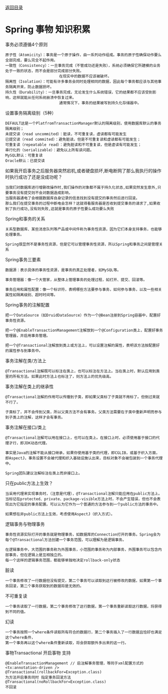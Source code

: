 <p>
    <a href="#" onclick="refreshContent('spring')">返回目录</a>
</p>

# Spring 事物 知识积累

事务必须遵循4个原则

    原子性（Atomicity）：事务是一个原子操作，由一系列动作组成。事务的原子性确保动作要么全部完成，要么完全不起作用。
    一致性（Consistency）：一旦事务完成（不管成功还是失败），系统必须确保它所建模的业务处于一致的状态，而不会是部分完成部分失败。
                            在现实中的数据不应该被破坏。
    隔离性（Isolation）：可能有许多事务会同时处理相同的数据，因此每个事务都应该与其他事务隔离开来，防止数据损坏。
    持久性（Durability）：一旦事务完成，无论发生什么系统错误，它的结果都不应该受到影响，这样就能从任何系统崩溃中恢复过来。
                            通常情况下，事务的结果被写到持久化存储器中。
设置事务隔离级别（5种）
    
    DEFAULT这是一个PlatfromTransactionManager默认的隔离级别，使用数据库默认的事务隔离级别；
    未提交读（read uncommited）：脏读，不可重复读，虚读都有可能发生
    已提交读（read commited）：避免脏读。但是不可重复读和虚读都有可能发生；
    可重复读（repeatable read）：避免脏读和不可重复读，但是虚读有可能发生；
    串行化的（serializable）：避免以上所有读问题。
    MySQL默认：可重复读
    Oracle默认：已提交读

如果我开启事务之后服务器突然宕机,或者硬盘损坏,断电断网了那么我执行的操作时执行成功了还是没成功呢？

    当我们对数据库进行增删改操作时,我们操作的对象都不属于持久化状态,如果突然发生意外,只要事务没有提交则不会对数据造成影响，
    当服务器通电了会根据数据库自身记录的信息找到没有提交的事务然后进行回滚。
    那么我们在提交事务的过程中断电会怎样？这就得看服务器是否收到提交事务的请求了,如果收到了执行成功,没有则失败,这就是事务的原子性要么成功要么失败

Spring和事务的关系

    关系型数据库、某些消息队列等产品或中间件称为事务性资源，因为它们本身支持事务，也能够处理事务。

    Spring很显然不是事务性资源，但是它可以管理事务性资源，所以Spring和事务之间是管理关系

Spring事务三要素

    数据源：表示具体的事务性资源，是事务的真正处理者，如MySQL等。

    事务管理器：像一个大管家，从整体上管理事务的处理过程，如打开、提交、回滚等。

    事务应用和属性配置：像一个标识符，表明哪些方法要参与事务，如何参与事务，以及一些相关属性如隔离级别、超时时间等。

Spring事务的注解配置

    把一个DataSource（如DruidDataSource）作为一个@Bean注册到Spring容器中，配置好事务性资源。

    把一个@EnableTransactionManagement注解放到一个@Configuration类上，配置好事务管理器，并启用事务管理。

    把一个@Transactional注解放到类上或方法上，可以设置注解的属性，表明该方法按配置好的属性参与到事务中。

事务注解在类/方法上

    @Transactional注解既可以标注在类上，也可以标注在方法上。当在类上时，默认应用到类里的所有方法。如果此时方法上也标注了，则方法上的优先级高。

事务注解在类上的继承性

    @Transactional注解的作用可以传播到子类，即如果父类标了子类就不用标了。但倒过来就不行了。

    子类标了，并不会传到父类，所以父类方法不会有事务。父类方法需要在子类中重新声明而参与到子类上的注解，这样才会有事务。

事务注解在接口/类上

    @Transactional注解可以用在接口上，也可以在类上。在接口上时，必须使用基于接口的代理才行，即JDK动态代理。

    事实是Java的注解不能从接口继承，如果你使用基于类的代理，即CGLIB，或基于织入方面，即AspectJ，事务设置不会被代理和织入基础设施认出来，目标对象不会被包装到一个事务代理中。

    Spring团队建议注解标注在类上而非接口上。

只在public方法上生效？

    当采用代理来实现事务时，（注意是代理），@Transactional注解只能应用在public方法上。当标记在protected、private、package-visible方法上时，不会产生错误，但也不会表现出为它指定的事务配置。可以认为它作为一个普通的方法参与到一个public方法的事务中。

    如果想在非public方法上生效，考虑使用AspectJ（织入方式）。

逻辑事务与物理事务

    事务性资源实际打开的事务就是物理事务，如数据库的Connection打开的事务。Spring会为每个@Transactional方法创建一个事务范围，可以理解为是逻辑事务。

    在逻辑事务中，大范围的事务称为外围事务，小范围的事务称为内部事务，外围事务可以包含内部事务，但在逻辑上是互相独立的。
    每一个这样的逻辑事务范围，都能够单独地决定rollback-only状态

脏读

    一个事务修改了一行数据但没有提交，第二个事务可以读取到这行被修改的数据，如果第一个事务回滚，第二个事务获取到的数据将是无效的。

不可重复读

    一个事务读取了一行数据，第二个事务修改了这行数据，第一个事务重新读取这行数据，将获得到不同的值。

幻读

    一个事务按照一个where条件读取所有符合的数据行，第二个事务插入了一行数据且恰好也满足这个where条件，
    第一个事务再以这个where条件重新读取，将会获取额外多出来的这一行。

事物Transactional 开启事物 支持
    
    @EnableTransactionManagement // 启注解事务管理，等同于xml配置方式的 <tx:annotation-driven />
    @Transactional(rollbackFor=Exception.class)  
    为方法开启事务同时 指定事务回滚方法
    @Transactional(noRollbackFor=Exception.class)
    不回滚    




















    